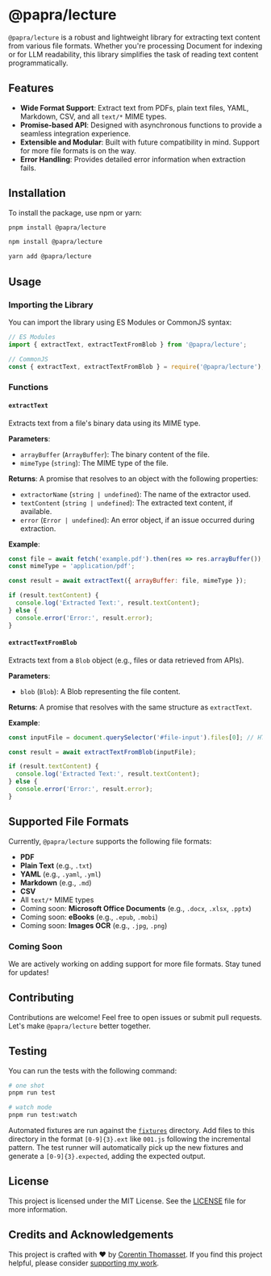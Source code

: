 # @papra/lecture

`@papra/lecture` is a robust and lightweight library for extracting text content from various file formats. Whether you're processing Document for indexing or for LLM readability, this library simplifies the task of reading text content programmatically.

## Features

- **Wide Format Support**: Extract text from PDFs, plain text files, YAML, Markdown, CSV, and all `text/*` MIME types.
- **Promise-based API**: Designed with asynchronous functions to provide a seamless integration experience.
- **Extensible and Modular**: Built with future compatibility in mind. Support for more file formats is on the way.
- **Error Handling**: Provides detailed error information when extraction fails.

## Installation

To install the package, use npm or yarn:

```bash
pnpm install @papra/lecture

npm install @papra/lecture

yarn add @papra/lecture
```

## Usage

### Importing the Library

You can import the library using ES Modules or CommonJS syntax:

```javascript
// ES Modules
import { extractText, extractTextFromBlob } from '@papra/lecture';
```

```javascript
// CommonJS
const { extractText, extractTextFromBlob } = require('@papra/lecture');
```

### Functions

#### `extractText`

Extracts text from a file's binary data using its MIME type.

**Parameters**:

- `arrayBuffer` (`ArrayBuffer`): The binary content of the file.
- `mimeType` (`string`): The MIME type of the file.

**Returns**:
A promise that resolves to an object with the following properties:

- `extractorName` (`string | undefined`): The name of the extractor used.
- `textContent` (`string | undefined`): The extracted text content, if available.
- `error` (`Error | undefined`): An error object, if an issue occurred during extraction.

**Example**:

```javascript
const file = await fetch('example.pdf').then(res => res.arrayBuffer());
const mimeType = 'application/pdf';

const result = await extractText({ arrayBuffer: file, mimeType });

if (result.textContent) {
  console.log('Extracted Text:', result.textContent);
} else {
  console.error('Error:', result.error);
}
```

#### `extractTextFromBlob`

Extracts text from a `Blob` object (e.g., files or data retrieved from APIs).

**Parameters**:

- `blob` (`Blob`): A Blob representing the file content.

**Returns**:
A promise that resolves with the same structure as `extractText`.

**Example**:

```javascript
const inputFile = document.querySelector('#file-input').files[0]; // HTML File Input

const result = await extractTextFromBlob(inputFile);

if (result.textContent) {
  console.log('Extracted Text:', result.textContent);
} else {
  console.error('Error:', result.error);
}
```

## Supported File Formats

Currently, `@papra/lecture` supports the following file formats:

- **PDF**
- **Plain Text** (e.g., `.txt`)
- **YAML** (e.g., `.yaml`, `.yml`)
- **Markdown** (e.g., `.md`)
- **CSV**
- All `text/*` MIME types
- Coming soon: **Microsoft Office Documents** (e.g., `.docx`, `.xlsx`, `.pptx`)
- Coming soon: **eBooks** (e.g., `.epub`, `.mobi`)
- Coming soon: **Images OCR** (e.g., `.jpg`, `.png`)

### Coming Soon

We are actively working on adding support for more file formats. Stay tuned for updates!

## Contributing

Contributions are welcome! Feel free to open issues or submit pull requests. Let's make `@papra/lecture` better together.

## Testing

You can run the tests with the following command:

```bash
# one shot
pnpm run test

# watch mode
pnpm run test:watch
```

Automated fixtures are run against the [`fixtures`](./fixtures) directory. Add files to this directory in the format `[0-9]{3}.ext` like `001.js` following the incremental pattern. The test runner will automatically pick up the new fixtures and generate a `[0-9]{3}.expected`, adding the expected output.

## License

This project is licensed under the MIT License. See the [LICENSE](./LICENSE) file for more information.

## Credits and Acknowledgements

This project is crafted with ❤️ by [Corentin Thomasset](https://corentin.tech).
If you find this project helpful, please consider [supporting my work](https://buymeacoffee.com/cthmsst).
